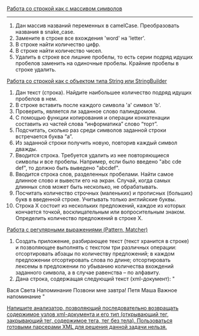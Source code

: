   [Работа со строкой как с массивом символов](https://github.com/crptbosyak/EducationJava/blob/main/IntroductionToJavaOnline/src/strings_and_basics_of_text_processing/StringsBasics.java)
_________________________________________________________________________________________________________________________________________________________________________________
1. Дан массив названий переменных в camelCase. Преобразовать названия в snake_case.
2. Замените в строке все вхождения 'word' на 'letter'.
3. В строке найти количество цифр.
4. В строке найти количество чисел.
5. Удалить в строке все лишние пробелы, то есть серии подряд идущих пробелов заменить на одиночные пробелы.
Крайние пробелы в строке удалить.


[Работа со строкой как с объектом типа String или StringBuilder](https://github.com/crptbosyak/EducationJava/blob/main/IntroductionToJavaOnline/src/strings_and_basics_of_text_processing/StringsBasics.java)

1. Дан текст (строка). Найдите наибольшее количество подряд идущих пробелов в нем.
2. В строке вставить после каждого символа 'a' символ 'b'.
3. Проверить, является ли заданное слово палиндромом.
4. С помощью функции копирования и операции конкатенации составить из частей слова “информатика” слово “торт”.
5. Подсчитать, сколько раз среди символов заданной строки встречается буква “а”.
6. Из заданной строки получить новую, повторив каждый символ дважды.
7. Вводится строка. Требуется удалить из нее повторяющиеся символы и все пробелы. Например, если было введено "abc cde
def", то должно быть выведено "abcdef".
8. Вводится строка слов, разделенных пробелами. Найти самое длинное слово и вывести его на экран. Случай, когда самых
длинных слов может быть несколько, не обрабатывать.
9. Посчитать количество строчных (маленьких) и прописных (больших) букв в введенной строке. Учитывать только английские
буквы.
10. Строка X состоит из нескольких предложений, каждое из которых кончается точкой, восклицательным или вопросительным
знаком. Определить количество предложений в строке X.


[Работа с регулярными выражениями (Pattern, Matcher)](https://github.com/crptbosyak/EducationJava/blob/main/IntroductionToJavaOnline/src/strings_and_basics_of_text_processing/app/App.java)

1. Cоздать приложение, разбирающее текст (текст хранится в строке) и позволяющее выполнять с текстом три различных
операции: отсортировать абзацы по количеству предложений; в каждом предложении отсортировать слова по длине;
отсортировать лексемы в предложении по убыванию количества вхождений заданного символа, а в случае равенства – по
алфавиту.
2. Дана строка, содержащая следующий текст (xml-документ):
"<notes>
 <note id = "1">
 <to>Вася</to>
 <from>Света</from>
 <heading>Напоминание</heading>
 <body>Позвони мне завтра!</body>
 </note>
 <note id = "2">
 <to>Петя</to>
 <from>Маша</from>
 <heading>Важное напоминание</heading>
 <body/>
 </note>
</notes>"

[Напишите анализатор, позволяющий последовательно возвращать содержимое узлов xml-документа и его тип (открывающий
тег, закрывающий тег, содержимое тега, тег без тела). Пользоваться готовыми парсерами XML для решения данной задачи
нельзя.](https://github.com/crptbosyak/EducationJava/tree/main/IntroductionToJavaOnline/src/strings_and_basics_of_text_processing/analyzer)
